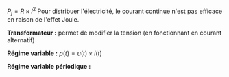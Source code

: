 $P_{j}=R\times I^{2}$
Pour distribuer l'électricité, le courant continue n'est pas efficace en raison de l'effet Joule.

**Transformateur :** permet de modifier la tension (en fonctionnant en courant alternatif)

**Régime variable :**
$p(t)=u(t)\times i(t)$

**Régime variable périodique :**
